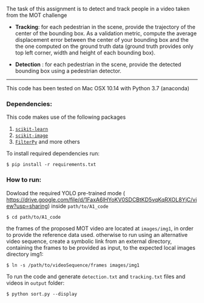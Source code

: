 The task of this assignment is to detect and track people in a video taken from the MOT challenge

- **Tracking**: for each pedestrian in the scene, provide the trajectory of the center of the bounding box. As a validation metric, compute the average displacement error between the center of your bounding box and the the one computed on the ground truth data (ground truth provides only top left corner, width and height of each bounding box).

- **Detection** : for each pedestrian in the scene, provide the detected bounding box using a pedestrian detector.

- - - - 

This code has been tested on Mac OSX 10.14 with Python 3.7 (anaconda)

### Dependencies:

This code makes use of the following packages
1.  [`scikit-learn`](http://scikit-learn.org/stable/)
2.  [`scikit-image`](http://scikit-image.org/download)
3.   [`FilterPy`](https://github.com/rlabbe/filterpy)
and more others

To install required dependencies run:

```
$ pip install -r requirements.txt
```

### How to run:
Dowload the required YOLO pre-trained mode ( https://drive.google.com/file/d/1FaxA6lHYoKV0SDCBtKD5vqKqRXOL8YjC/view?usp=sharing) inside ```path/to/A1_code``` 

```
$ cd path/to/A1_code
```

the frames of the proposed MOT video are located at ```images/img1```, in order to provide the reference data used.
otherwise to run using an alternative video sequence, create a symbolic link from an external  directory, containing the frames to be provided as input, to the expected local images directory img1:
```
$ ln -s /path/to/videoSequence/frames images/img1
```

To run the code and generate ```detection.txt``` and ```tracking.txt``` files and videos in ```output``` folder:

```
$ python sort.py --display
```

